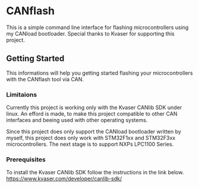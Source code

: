 # CANflash
This is a simple command line interface for flashing microcontrollers using my CANload bootloader. Special thanks to Kvaser for supporting this project. 

## Getting Started
This informations will help you getting started flashing your microcontrollers with the CANflash tool via CAN.

### Limitaions
Currently this project is working only with the Kvaser CANlib SDK under linux. An efford is made, to make this project compatible to other CAN interfaces and beeing used with other operating systems.


Since this project does only support the CANload bootloader written by myself, this project does only work with STM32F1xx and STM32F3xx microcontrollers. The next stage is to support NXPs LPC1100 Series.

### Prerequisites
To install the Kvaser CANlib SDK follow the instructions in the link below.
https://www.kvaser.com/developer/canlib-sdk/
